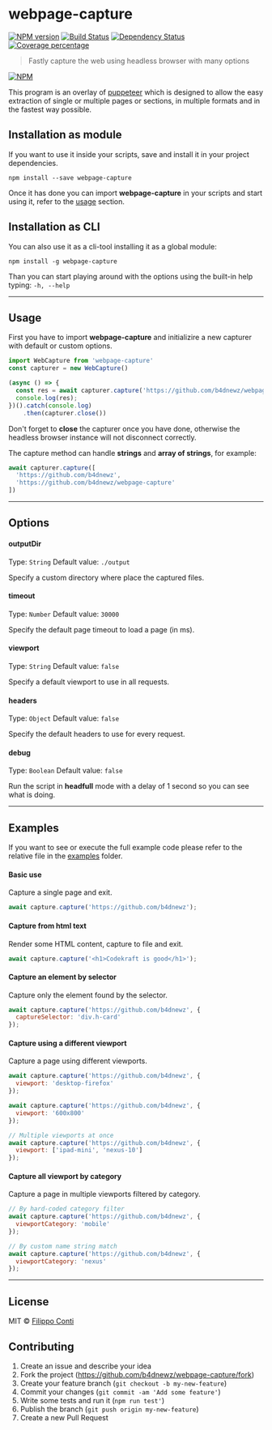 # webpage-capture

[![NPM version][npm-image]][npm-url] [![Build Status][travis-image]][travis-url] [![Dependency Status][daviddm-image]][daviddm-url] [![Coverage percentage][coveralls-image]][coveralls-url]

> Fastly capture the web using headless browser with many options

[![NPM](https://nodei.co/npm/webpage-capture.png)](https://nodei.co/npm/webpage-capture/)

This program is an overlay of [puppeteer](https://github.com/GoogleChrome/puppeteer) which is designed to allow the easy extraction of single or multiple pages or sections, in multiple formats and in the fastest way possible.


## Installation as module

If you want to use it inside your scripts, save and install it in your project dependencies.

```
npm install --save webpage-capture
```

Once it has done you can import **webpage-capture** in your scripts and start using it, refer to the [usage](#usage) section.

## Installation as CLI

You can also use it as a cli-tool installing it as a global module:

```
npm install -g webpage-capture
```

Than you can start playing around with the options using the built-in help typing: `-h, --help`

---

## Usage

First you have to import __webpage-capture__ and initializire a new capturer with default or custom options.

```js
import WebCapture from 'webpage-capture'
const capturer = new WebCapture()

(async () => {
  const res = await capturer.capture('https://github.com/b4dnewz/webpage-capture')
  console.log(res);
})().catch(console.log)
    .then(capturer.close())
```

Don't forget to __close__ the capturer once you have done, otherwise the headless browser instance will not disconnect correctly.

The capture method can handle __strings__ and __array of strings__, for example:

```js
await capturer.capture([
  'https://github.com/b4dnewz',
  'https://github.com/b4dnewz/webpage-capture'
])
```

---

## Options

#### outputDir

Type: `String`
Default value: `./output`

Specify a custom directory where place the captured files.

#### timeout

Type: `Number`
Default value: `30000`

Specify the default page timeout to load a page (in ms).

#### viewport

Type: `String`
Default value: `false`

Specify a default viewport to use in all requests.

#### headers

Type: `Object`
Default value: `false`

Specify the default headers to use for every request.

#### debug

Type: `Boolean`
Default value: `false`

Run the script in __headfull__ mode with a delay of 1 second so you can see what is doing.

---

## Examples

If you want to see or execute the full example code please refer to the relative file in the [examples](examples) folder.

#### Basic use

Capture a single page and exit.

```js
await capture.capture('https://github.com/b4dnewz');
```

#### Capture from html text

Render some HTML content, capture to file and exit.

```js
await capture.capture('<h1>Codekraft is good</h1>');
```

#### Capture an element by selector

Capture only the element found by the selector.

```js
await capture.capture('https://github.com/b4dnewz', {
  captureSelector: 'div.h-card'
});
```

#### Capture using a different viewport

Capture a page using different viewports.

```js
await capture.capture('https://github.com/b4dnewz', {
  viewport: 'desktop-firefox'
});

await capture.capture('https://github.com/b4dnewz', {
  viewport: '600x800'
});

// Multiple viewports at once
await capture.capture('https://github.com/b4dnewz', {
  viewport: ['ipad-mini', 'nexus-10']
});
```

#### Capture all viewport by category

Capture a page in multiple viewports filtered by category.

```js
// By hard-coded category filter
await capture.capture('https://github.com/b4dnewz', {
  viewportCategory: 'mobile'
});

// By custom name string match
await capture.capture('https://github.com/b4dnewz', {
  viewportCategory: 'nexus'
});
```

---

## License

MIT © [Filippo Conti](LICENSE)

## Contributing

1.  Create an issue and describe your idea
2.  Fork the project (<https://github.com/b4dnewz/webpage-capture/fork>)
3.  Create your feature branch (`git checkout -b my-new-feature`)
4.  Commit your changes (`git commit -am 'Add some feature'`)
5.  Write some tests and run it (`npm run test'`)
6.  Publish the branch (`git push origin my-new-feature`)
7.  Create a new Pull Request


[npm-image]: https://badge.fury.io/js/webpage-capture.svg

[npm-url]: https://npmjs.org/package/webpage-capture

[travis-image]: https://travis-ci.org/b4dnewz/webpage-capture.svg?branch=master

[travis-url]: https://travis-ci.org/b4dnewz/webpage-capture

[daviddm-image]: https://david-dm.org/b4dnewz/webpage-capture.svg?theme=shields.io

[daviddm-url]: https://david-dm.org/b4dnewz/webpage-capture

[coveralls-image]: https://coveralls.io/repos/b4dnewz/webpage-capture/badge.svg

[coveralls-url]: https://coveralls.io/r/b4dnewz/webpage-capture
